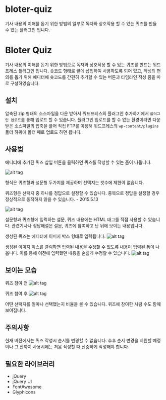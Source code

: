 # bloter-quiz
기사 내용의 이해를 돕기 위한 방법의 일부로 독자와 상호작용 할 수 있는 퀴즈를 만들 수 있는 플러그인 입니다.

Bloter Quiz
============

기사 내용의 이해를 돕기 위한 방법으로 독자와 상호작용 할 수 있는 퀴즈를 만드는 워드프레스 플러그인 입니다. 숏코드 형태로 글에 삽입하여 사용하도록 되어 있고, 작성의 편의를 돕기 위해 에디터에 숏코드를 간편히 추가할 수 있는 버튼과 타임라인 작성 폼을 따로 구성하였습니다.

## 설치
압축된 zip 형태의 소스파일을 다운 받아서 워드프레스의 플러그인 추가하기에서 `플러그인 업로드`를 통해 업로드 할 수 있습니다. 플러그인 업로드를 할 수 없는 환경이라면 다운 받은 소스파일의 압축을 풀어 직접 FTP를 이용해 워드프레스의 `wp-content/plugins` 폴더 하위에 폴더 째로 업로드 하면 됩니다.

## 사용법
에디터에 추가된 퀴즈 삽입 버튼을 클릭하면 퀴즈를 작성할 수 있는 폼이 나옵니다.

![alt tag](http://bloter.github.io/resources/img/bloter-quiz-icon-in-editor.png)

형식은 퀴즈형과 설문형 두가지를 제공하며 선택지는 갯수에 제한이 없습니다.

퀴즈형은 선택지 중 하나를 정답으로 설정할 수 있습니다. 중복으로 정답을 설정할 경우 정상적으로 동작하지 않을 수 있습니다. - 2015.5.13

![alt tag](http://bloter.github.io/resources/img/bloter-quiz-create-form.png)

설문형과 퀴즈형에 입력하는 설문, 퀴즈 내용에는 HTML 태그를 직접 사용할 수 있습니다. 관련기사나 정답해설은 설문, 퀴즈에 참여하고 난 뒤에 보이는 내용입니다.

생성된 퀴즈는 에디터에 이미지 박스 형태로 입력됩니다.
![alt tag](http://bloter.github.io/resources/img/bloter-quiz-created-and-insert.png)

생성된 이미지 박스를 클릭하면 입력된 내용을 수정할 수 있도록 내용이 입력된 폼이 나옵니다. 이를 통해 이전에 입력했던 내용을 손쉽게 수정할 수 있습니다.
![alt tag](http://bloter.github.io/resources/img/bloter-quiz-edit.png)

## 보이는 모습
퀴즈 참여 전
![alt tag](http://bloter.github.io/resources/img/bloter-quiz-view-before-vote.png)

퀴즈 참여 후
![alt tag](http://bloter.github.io/resources/img/bloter-quiz-view-after-vote.png)

어떤 선택지를 얼마나 선택했는지 비율을 볼 수 있습니다. 퀴즈에 참여한 사람 수도 함께 보여집니다.

## 주의사항
현재 버전에서는 퀴즈 작성시 순서를 변경할 수 없습니다. 추후 순서 변경을 지원할 예정이나 그 전까지 사용시에는 처음 작성할 때 신중하게 작성해야 합니다.

## 필요한 라이브러리
- jQuery
- jQuery UI
- FontAwesome
- Glyphicons
